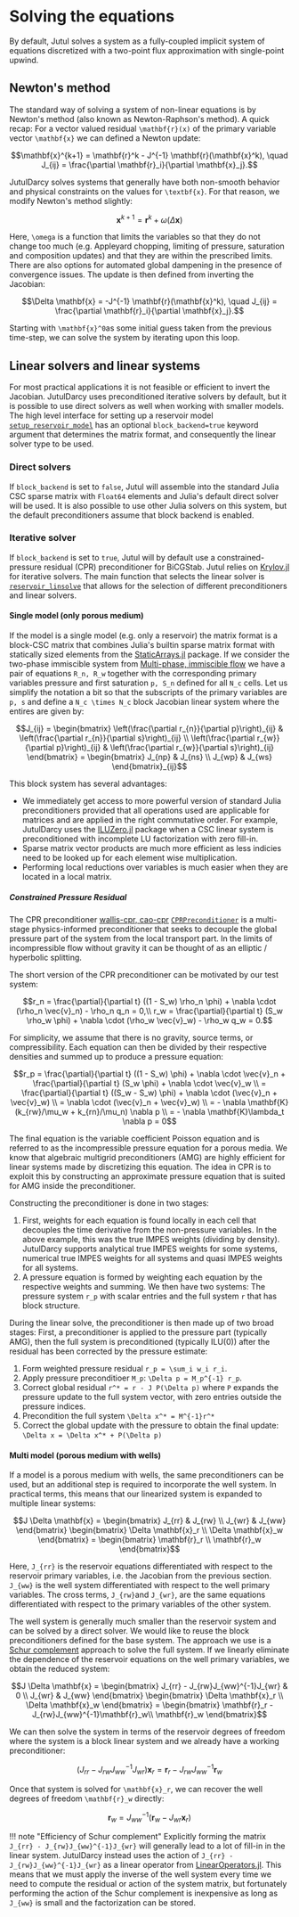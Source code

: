 # Solving the equations

By default, Jutul solves a system as a fully-coupled implicit system of equations discretized with a two-point flux approximation with single-point upwind.

## Newton's method

The standard way of solving a system of non-linear equations is by Newton's method (also known as Newton-Raphson's method). A quick recap: For a vector valued residual ``\mathbf{r}(x)`` of the primary variable vector ``\mathbf{x}`` we can defined a Newton update:

```math
\mathbf{x}^{k+1} = \mathbf{r}^k - J^{-1} \mathbf{r}(\mathbf{x}^k), \quad J_{ij} = \frac{\partial \mathbf{r}_i}{\partial \mathbf{x}_j}.
```

JutulDarcy solves systems that generally have both non-smooth behavior and physical constraints on the values for ``\textbf{x}``. For that reason, we modify Newton's method slightly:

```math
\mathbf{x}^{k+1} = \mathbf{r}^k + \omega(\Delta \mathbf{x})
```

Here, ``\omega`` is a function that limits the variables so that they do not change too much (e.g. Appleyard chopping, limiting of pressure, saturation and composition updates) and that they are within the prescribed limits. There are also options for automated global dampening in the presence of convergence issues. The update is then defined from inverting the Jacobian:

```math
\Delta \mathbf{x} = -J^{-1} \mathbf{r}(\mathbf{x}^k), \quad J_{ij} = \frac{\partial \mathbf{r}_i}{\partial \mathbf{x}_j}.
```

Starting with ``\mathbf{x}^0``as some initial guess taken from the previous time-step, we can solve the system by iterating upon this loop.

## Linear solvers and linear systems

For most practical applications it is not feasible or efficient to invert the Jacobian. JutulDarcy uses preconditioned iterative solvers by default, but it is possible to use direct solvers as well when working with smaller models. The high level interface for setting up a reservoir model [`setup_reservoir_model`](@ref) has an optional `block_backend=true` keyword argument that determines the matrix format, and consequently the linear solver type to be used.

### Direct solvers

If `block_backend` is set to `false`, Jutul will assemble into the standard Julia CSC sparse matrix with `Float64` elements and Julia's default direct solver will be used. It is also possible to use other Julia solvers on this system, but the default preconditioners assume that block backend is enabled.

### Iterative solver

If `block_backend` is set to `true`, Jutul will by default use a constrained-pressure residual (CPR) preconditioner for BiCGStab. Jutul relies on [Krylov.jl](https://github.com/JuliaSmoothOptimizers/Krylov.jl) for iterative solvers. The main function that selects the linear solver is [`reservoir_linsolve`](@ref) that allows for the selection of different preconditioners and linear solvers.

#### Single model (only porous medium)

If the model is a single model (e.g. only a reservoir) the matrix format is a block-CSC matrix that combines Julia's builtin sparse matrix format with statically sized elements from the [StaticArrays.jl](https://github.com/JuliaArrays/StaticArrays.jl) package. If we consider the two-phase immiscible system from [Multi-phase, immiscible flow](@ref) we have a pair of equations ``R_n, R_w`` together with the corresponding primary variables pressure and first saturation ``p, S_n`` defined for all ``N_c`` cells. Let us simplify the notation a bit so that the subscripts of the primary variables are ``p, s`` and define a ``N_c \times N_c`` block Jacobian linear system where the entires are given by:

```math
J_{ij} = \begin{bmatrix}
   \left(\frac{\partial r_{n}}{\partial p}\right)_{ij} & \left(\frac{\partial r_{n}}{\partial s}\right)_{ij} \\
   \left(\frac{\partial r_{w}}{\partial p}\right)_{ij} & \left(\frac{\partial r_{w}}{\partial s}\right)_{ij} \end{bmatrix} = \begin{bmatrix}
   J_{np} & J_{ns} \\
   J_{wp} & J_{ws}
\end{bmatrix}_{ij}
```

This block system has several advantages:

- We immediately get access to more powerful version of standard Julia
   preconditioners provided that all operations used are applicable for matrices
   and are applied in the right commutative order. For example, JutulDarcy uses
   the [ILUZero.jl](https://github.com/mcovalt/ILUZero.jl) package when a CSC
   linear system is preconditioned with incomplete LU factorization with zero
   fill-in.
- Sparse matrix vector products are much more efficient as less indicies need to
   be looked up for each element wise multiplication.
- Performing local reductions over variables is much easier when they are
   located in a local matrix.

##### Constrained Pressure Residual

The CPR preconditioner [wallis-cpr, cao-cpr](@cite) [`CPRPreconditioner`](@ref) is a multi-stage physics-informed preconditioner that seeks to decouple the global pressure part of the system from the local  transport part. In the limits of incompressible flow without gravity it can be thought of as an elliptic / hyperbolic splitting.

The short version of the CPR preconditioner can be motivated by our test system:

```math
r_n = \frac{\partial}{\partial t} ((1 - S_w) \rho_n \phi) + \nabla \cdot (\rho_n \vec{v}_n) - \rho_n q_n = 0,\\
r_w = \frac{\partial}{\partial t} (S_w \rho_w \phi) + \nabla \cdot (\rho_w \vec{v}_w) - \rho_w q_w = 0.
```

For simplicity, we assume that there is no gravity, source terms, or compressibility. Each equation can then be divided by their respective densities and summed up to produce a pressure equation:

```math
r_p = \frac{\partial}{\partial t} ((1 - S_w) \phi) + \nabla \cdot \vec{v}_n + \frac{\partial}{\partial t} (S_w \phi) + \nabla \cdot  \vec{v}_w \\
= \frac{\partial}{\partial t} ((S_w - S_w) \phi) + \nabla \cdot (\vec{v}_n + \vec{v}_w) \\
= \nabla \cdot (\vec{v}_n + \vec{v}_w) \\
= - \nabla \mathbf{K}(k_{rw}/\mu_w + k_{rn}/\mu_n) \nabla p \\
= - \nabla \mathbf{K}\lambda_t \nabla p = 0
```

The final equation is the variable coefficient Poisson equation and is referred to as the incompressible pressure equation for a porous  media. We know that algebraic multigrid preconditioners (AMG) are highly efficient for linear systems made by discretizing this equation. The idea in CPR is to exploit this by constructing an approximate pressure equation that is suited for AMG inside the preconditioner.

Constructing the preconditioner is done in two stages:

1. First, weights for each equation is found locally in each cell that decouples the time derivative from the non-pressure variables. In the above example, this was the true IMPES weights (dividing by density). JutulDarcy supports analytical true IMPES weights for some systems, numerical true IMPES weights for all systems and quasi IMPES weights for all systems.
2. A pressure equation is formed by weighting each equation by the respective weights and summing. We then have two systems: The pressure system ``r_p`` with scalar entries and the full system ``r`` that has block structure.

During the linear solve, the preconditioner is then made up of two broad stages: First, a preconditioner is applied to the pressure part (typically AMG), then the full system is preconditioned (typically ILU(0)) after the residual has been corrected by the pressure estimate:

1. Form weighted pressure residual ``r_p = \sum_i w_i r_i``.
2. Apply pressure preconditioer ``M_p``: ``\Delta p = M_p^{-1} r_p``.
3. Correct global residual ``r^* = r - J P(\Delta p)`` where ``P`` expands the pressure update to the full system vector, with zero entries outside the pressure indices.
4. Precondition the full system ``\Delta x^* = M^{-1}r^*``
5. Correct the global update with the pressure to obtain the final update: ``\Delta x = \Delta x^* + P(\Delta p)``

#### Multi model (porous medium with wells)

If a model is a porous medium with wells, the same preconditioners can be used, but an additional step is required to incorporate the well system. In practical terms, this means that our linearized system is expanded to multiple linear systems:

```math
J \Delta \mathbf{x} = \begin{bmatrix}
   J_{rr} & J_{rw} \\
   J_{wr} & J_{ww}
\end{bmatrix}
\begin{bmatrix}
\Delta \mathbf{x}_r \\
\Delta \mathbf{x}_w
\end{bmatrix}
 = 
\begin{bmatrix}
\mathbf{r}_r \\
\mathbf{r}_w
\end{bmatrix}
```

Here, ``J_{rr}`` is the reservoir equations differentiated with respect to the reservoir primary variables, i.e. the Jacobian from the previous section. ``J_{ww}`` is the well system differentiated with respect to the well primary variables. The cross terms, ``J_{rw}``and ``J_{wr}``, are the same equations differentiated with respect to the primary variables of the other system.

The well system is generally much smaller than the reservoir system and can be solved by a direct solver. We would like to reuse the block preconditioners defined for the base system. The approach we use is a [Schur complement](https://en.wikipedia.org/wiki/Schur_complement) approach to solve the full system. If we linearly eliminate the dependence of the reservoir equations on the well primary variables, we obtain the reduced system:

```math
J \Delta \mathbf{x} = \begin{bmatrix}
   J_{rr} - J_{rw}J_{ww}^{-1}J_{wr} & 0 \\
   J_{wr} & J_{ww}
\end{bmatrix}
\begin{bmatrix}
\Delta \mathbf{x}_r \\
\Delta \mathbf{x}_w
\end{bmatrix}
 = 
\begin{bmatrix}
\mathbf{r}_r - J_{rw}J_{ww}^{-1}\mathbf{r}_w\\
\mathbf{r}_w
\end{bmatrix}
```

We can then solve the system in terms of the reservoir degrees of freedom where the system is a block linear system and we already have a working preconditioner:

```math
\left(J_{rr} - J_{rw}J_{ww}^{-1}J_{wr}\right)\mathbf{x}_r = \mathbf{r}_r - J_{rw}J_{ww}^{-1}\mathbf{r}_w
```

Once that system is solved for ``\mathbf{x}_r``, we can recover the well degrees of freedom ``\mathbf{r}_w`` directly:

```math
\mathbf{r}_w = J_{ww}^{-1}(\mathbf{r}_w - J_{wr}\mathbf{x}_r)
```

!!! note "Efficiency of Schur complement"
    Explicitly forming the matrix ``J_{rr} - J_{rw}J_{ww}^{-1}J_{wr}`` will generally lead to a lot of fill-in in the linear system. JutulDarcy instead uses the action of ``J_{rr} - J_{rw}J_{ww}^{-1}J_{wr}`` as a linear operator from [LinearOperators.jl](https://github.com/JuliaSmoothOptimizers/LinearOperators.jl). This means that we must apply the inverse of the well system every time we need to compute the residual or action of the system matrix, but fortunately performing the action of the Schur complement is inexpensive as long as ``J_{ww}`` is small and the factorization can be stored. 
